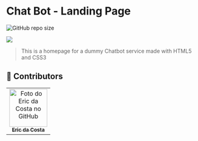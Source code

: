 # Chat Bot - Landing Page

![GitHub repo size](https://img.shields.io/github/repo-size/oericdacosta/README-template?style=for-the-badge)

<a href="https://oericdacosta.github.io/chatbot-landingpage/">
   <img src="https://user-images.githubusercontent.com/94540961/159124118-29fb3fef-991e-4aa3-9431-6c65c7998980.png"/>
 </a>

> This is a homepage for a dummy Chatbot service made with HTML5 and CSS3


## 🤝 Contributors

<table>
  <tr>
    <td align="center">
      <a href="https://github.com/oericdacosta">
        <img src="https://avatars.githubusercontent.com/u/94540961?v=4" width="100px;" alt="Foto do Eric da Costa no GitHub"/><br>
        <sub>
          <b>Eric da Costa</b>
        </sub>
      </a>
    </td>
  </tr>
</table>
